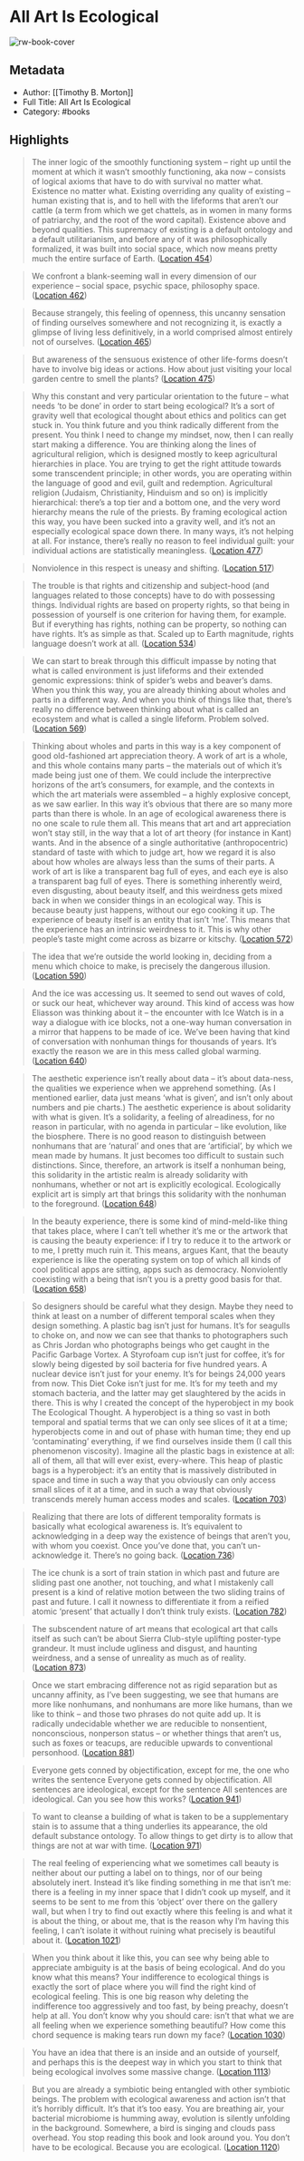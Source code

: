 # All Art Is Ecological

![rw-book-cover](https://m.media-amazon.com/images/I/9181A2zAKcS._SY160.jpg)

## Metadata
- Author: [[Timothy B.  Morton]]
- Full Title: All Art Is Ecological
- Category: #books

## Highlights

> The inner logic of the smoothly functioning system – right up until the moment at which it wasn’t smoothly functioning, aka now – consists of logical axioms that have to do with survival no matter what. Existence no matter what. Existing overriding any quality of existing – human existing that is, and to hell with the lifeforms that aren’t our cattle (a term from which we get chattels, as in women in many forms of patriarchy, and the root of the word capital). Existence above and beyond qualities. This supremacy of existing is a default ontology and a default utilitarianism, and before any of it was philosophically formalized, it was built into social space, which now means pretty much the entire surface of Earth. ([Location 454](https://readwise.io/to_kindle?action=open&asin=B08YRR71J1&location=454))


> We confront a blank-seeming wall in every dimension of our experience – social space, psychic space, philosophy space. ([Location 462](https://readwise.io/to_kindle?action=open&asin=B08YRR71J1&location=462))


> Because strangely, this feeling of openness, this uncanny sensation of finding ourselves somewhere and not recognizing it, is exactly a glimpse of living less definitively, in a world comprised almost entirely not of ourselves. ([Location 465](https://readwise.io/to_kindle?action=open&asin=B08YRR71J1&location=465))


> But awareness of the sensuous existence of other life-forms doesn’t have to involve big ideas or actions. How about just visiting your local garden centre to smell the plants? ([Location 475](https://readwise.io/to_kindle?action=open&asin=B08YRR71J1&location=475))


> Why this constant and very particular orientation to the future – what needs ‘to be done’ in order to start being ecological? It’s a sort of gravity well that ecological thought about ethics and politics can get stuck in. You think future and you think radically different from the present. You think I need to change my mindset, now, then I can really start making a difference. You are thinking along the lines of agricultural religion, which is designed mostly to keep agricultural hierarchies in place. You are trying to get the right attitude towards some transcendent principle; in other words, you are operating within the language of good and evil, guilt and redemption. Agricultural religion (Judaism, Christianity, Hinduism and so on) is implicitly hierarchical: there’s a top tier and a bottom one, and the very word hierarchy means the rule of the priests. By framing ecological action this way, you have been sucked into a gravity well, and it’s not an especially ecological space down there. In many ways, it’s not helping at all. For instance, there’s really no reason to feel individual guilt: your individual actions are statistically meaningless. ([Location 477](https://readwise.io/to_kindle?action=open&asin=B08YRR71J1&location=477))


> Nonviolence in this respect is uneasy and shifting. ([Location 517](https://readwise.io/to_kindle?action=open&asin=B08YRR71J1&location=517))


> The trouble is that rights and citizenship and subject-hood (and languages related to those concepts) have to do with possessing things. Individual rights are based on property rights, so that being in possession of yourself is one criterion for having them, for example. But if everything has rights, nothing can be property, so nothing can have rights. It’s as simple as that. Scaled up to Earth magnitude, rights language doesn’t work at all. ([Location 534](https://readwise.io/to_kindle?action=open&asin=B08YRR71J1&location=534))


> We can start to break through this difficult impasse by noting that what is called environment is just lifeforms and their extended genomic expressions: think of spider’s webs and beaver’s dams. When you think this way, you are already thinking about wholes and parts in a different way. And when you think of things like that, there’s really no difference between thinking about what is called an ecosystem and what is called a single lifeform. Problem solved. ([Location 569](https://readwise.io/to_kindle?action=open&asin=B08YRR71J1&location=569))


> Thinking about wholes and parts in this way is a key component of good old-fashioned art appreciation theory. A work of art is a whole, and this whole contains many parts – the materials out of which it’s made being just one of them. We could include the interprective horizons of the art’s consumers, for example, and the contexts in which the art materials were assembled – a highly explosive concept, as we saw earlier. In this way it’s obvious that there are so many more parts than there is whole. In an age of ecological awareness there is no one scale to rule them all. This means that art and art appreciation won’t stay still, in the way that a lot of art theory (for instance in Kant) wants. And in the absence of a single authoritative (anthropocentric) standard of taste with which to judge art, how we regard it is also about how wholes are always less than the sums of their parts. A work of art is like a transparent bag full of eyes, and each eye is also a transparent bag full of eyes. There is something inherently weird, even disgusting, about beauty itself, and this weirdness gets mixed back in when we consider things in an ecological way. This is because beauty just happens, without our ego cooking it up. The experience of beauty itself is an entity that isn’t ‘me’. This means that the experience has an intrinsic weirdness to it. This is why other people’s taste might come across as bizarre or kitschy. ([Location 572](https://readwise.io/to_kindle?action=open&asin=B08YRR71J1&location=572))


> The idea that we’re outside the world looking in, deciding from a menu which choice to make, is precisely the dangerous illusion. ([Location 590](https://readwise.io/to_kindle?action=open&asin=B08YRR71J1&location=590))


> And the ice was accessing us. It seemed to send out waves of cold, or suck our heat, whichever way around. This kind of access was how Eliasson was thinking about it – the encounter with Ice Watch is in a way a dialogue with ice blocks, not a one-way human conversation in a mirror that happens to be made of ice. We’ve been having that kind of conversation with nonhuman things for thousands of years. It’s exactly the reason we are in this mess called global warming. ([Location 640](https://readwise.io/to_kindle?action=open&asin=B08YRR71J1&location=640))


> The aesthetic experience isn’t really about data – it’s about data-ness, the qualities we experience when we apprehend something. (As I mentioned earlier, data just means ‘what is given’, and isn’t only about numbers and pie charts.) The aesthetic experience is about solidarity with what is given. It’s a solidarity, a feeling of alreadiness, for no reason in particular, with no agenda in particular – like evolution, like the biosphere. There is no good reason to distinguish between nonhumans that are ‘natural’ and ones that are ‘artificial’, by which we mean made by humans. It just becomes too difficult to sustain such distinctions. Since, therefore, an artwork is itself a nonhuman being, this solidarity in the artistic realm is already solidarity with nonhumans, whether or not art is explicitly ecological. Ecologically explicit art is simply art that brings this solidarity with the nonhuman to the foreground. ([Location 648](https://readwise.io/to_kindle?action=open&asin=B08YRR71J1&location=648))


> In the beauty experience, there is some kind of mind-meld-like thing that takes place, where I can’t tell whether it’s me or the artwork that is causing the beauty experience: if I try to reduce it to the artwork or to me, I pretty much ruin it. This means, argues Kant, that the beauty experience is like the operating system on top of which all kinds of cool political apps are sitting, apps such as democracy. Nonviolently coexisting with a being that isn’t you is a pretty good basis for that. ([Location 658](https://readwise.io/to_kindle?action=open&asin=B08YRR71J1&location=658))


> So designers should be careful what they design. Maybe they need to think at least on a number of different temporal scales when they design something. A plastic bag isn’t just for humans. It’s for seagulls to choke on, and now we can see that thanks to photographers such as Chris Jordan who photographs beings who get caught in the Pacific Garbage Vortex. A Styrofoam cup isn’t just for coffee, it’s for slowly being digested by soil bacteria for five hundred years. A nuclear device isn’t just for your enemy. It’s for beings 24,000 years from now. This Diet Coke isn’t just for me. It’s for my teeth and my stomach bacteria, and the latter may get slaughtered by the acids in there. This is why I created the concept of the hyperobject in my book The Ecological Thought. A hyperobject is a thing so vast in both temporal and spatial terms that we can only see slices of it at a time; hyperobjects come in and out of phase with human time; they end up ‘contaminating’ everything, if we find ourselves inside them (I call this phenomenon viscosity). Imagine all the plastic bags in existence at all: all of them, all that will ever exist, every-where. This heap of plastic bags is a hyperobject: it’s an entity that is massively distributed in space and time in such a way that you obviously can only access small slices of it at a time, and in such a way that obviously transcends merely human access modes and scales. ([Location 703](https://readwise.io/to_kindle?action=open&asin=B08YRR71J1&location=703))


> Realizing that there are lots of different temporality formats is basically what ecological awareness is. It’s equivalent to acknowledging in a deep way the existence of beings that aren’t you, with whom you coexist. Once you’ve done that, you can’t un-acknowledge it. There’s no going back. ([Location 736](https://readwise.io/to_kindle?action=open&asin=B08YRR71J1&location=736))


> The ice chunk is a sort of train station in which past and future are sliding past one another, not touching, and what I mistakenly call present is a kind of relative motion between the two sliding trains of past and future. I call it nowness to differentiate it from a reified atomic ‘present’ that actually I don’t think truly exists. ([Location 782](https://readwise.io/to_kindle?action=open&asin=B08YRR71J1&location=782))


> The subscendent nature of art means that ecological art that calls itself as such can’t be about Sierra Club-style uplifting poster-type grandeur. It must include ugliness and disgust, and haunting weirdness, and a sense of unreality as much as of reality. ([Location 873](https://readwise.io/to_kindle?action=open&asin=B08YRR71J1&location=873))


> Once we start embracing difference not as rigid separation but as uncanny affinity, as I’ve been suggesting, we see that humans are more like nonhumans, and nonhumans are more like humans, than we like to think – and those two phrases do not quite add up. It is radically undecidable whether we are reducible to nonsentient, nonconscious, nonperson status – or whether things that aren’t us, such as foxes or teacups, are reducible upwards to conventional personhood. ([Location 881](https://readwise.io/to_kindle?action=open&asin=B08YRR71J1&location=881))


> Everyone gets conned by objectification, except for me, the one who writes the sentence Everyone gets conned by objectification. All sentences are ideological, except for the sentence All sentences are ideological. Can you see how this works? ([Location 941](https://readwise.io/to_kindle?action=open&asin=B08YRR71J1&location=941))


> To want to cleanse a building of what is taken to be a supplementary stain is to assume that a thing underlies its appearance, the old default substance ontology. To allow things to get dirty is to allow that things are not at war with time. ([Location 971](https://readwise.io/to_kindle?action=open&asin=B08YRR71J1&location=971))


> The real feeling of experiencing what we sometimes call beauty is neither about our putting a label on to things, nor of our being absolutely inert. Instead it’s like finding something in me that isn’t me: there is a feeling in my inner space that I didn’t cook up myself, and it seems to be sent to me from this ‘object’ over there on the gallery wall, but when I try to find out exactly where this feeling is and what it is about the thing, or about me, that is the reason why I’m having this feeling, I can’t isolate it without ruining what precisely is beautiful about it. ([Location 1021](https://readwise.io/to_kindle?action=open&asin=B08YRR71J1&location=1021))


> When you think about it like this, you can see why being able to appreciate ambiguity is at the basis of being ecological. And do you know what this means? Your indifference to ecological things is exactly the sort of place where you will find the right kind of ecological feeling. This is one big reason why deleting the indifference too aggressively and too fast, by being preachy, doesn’t help at all. You don’t know why you should care: isn’t that what we are all feeling when we experience something beautiful? How come this chord sequence is making tears run down my face? ([Location 1030](https://readwise.io/to_kindle?action=open&asin=B08YRR71J1&location=1030))


> You have an idea that there is an inside and an outside of yourself, and perhaps this is the deepest way in which you start to think that being ecological involves some massive change. ([Location 1113](https://readwise.io/to_kindle?action=open&asin=B08YRR71J1&location=1113))


> But you are already a symbiotic being entangled with other symbiotic beings. The problem with ecological awareness and action isn’t that it’s horribly difficult. It’s that it’s too easy. You are breathing air, your bacterial microbiome is humming away, evolution is silently unfolding in the background. Somewhere, a bird is singing and clouds pass overhead. You stop reading this book and look around you. You don’t have to be ecological. Because you are ecological. ([Location 1120](https://readwise.io/to_kindle?action=open&asin=B08YRR71J1&location=1120))

